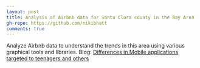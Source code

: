 ```yaml
---
layout: post
title: Analysis of Airbnb data for Santa Clara county in the Bay Area
gh-repo: https://github.com/nikibhatt
comments: true
---
```


Analyze Airbnb data to understand the trends in this area using various graphical tools and libraries. Blog: <a href="https://medium.com/@nikibhatt_87978/analysis-of-airbnb-data-for-santa-clara-county-in-the-bay-area-4683b47e28bd" title="Differences in Mobile applications targeted to teenagers and others">Differences in Mobile applications targeted to teenagers and others</a>
